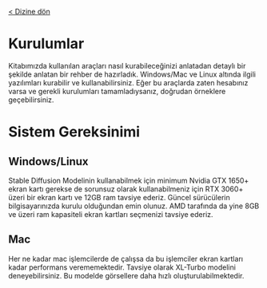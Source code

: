 <a href="/">< Dizine dön</a>
# Kurulumlar

Kitabımızda kullanılan araçları nasıl kurabileceğinizi anlatadan detaylı bir şekilde anlatan bir rehber de hazırladık. Windows/Mac ve Linux altında ilgili yazılımları kurabilir ve kullanabilirsiniz. Eğer bu araçlarda zaten hesabınız varsa ve gerekli kurulumları tamamladıysanız, doğrudan örneklere geçebilirsiniz.

# Sistem Gereksinimi
## Windows/Linux

Stable Diffusion Modelinin kullanabilmek için minimum Nvidia GTX 1650+ ekran kartı gerekse de sorunsuz olarak kullanabilmeniz için RTX 3060+ üzeri bir ekran kartı ve 12GB ram tavsiye ederiz. Güncel sürücülerin bilgisayarınızda kurulu olduğundan emin olunuz. AMD tarafında da yine 8GB ve üzeri ram kapasiteli ekran kartları seçmenizi tavsiye ederiz.

## Mac
Her ne kadar mac işlemcilerde de çalışsa da bu işlemciler ekran kartları kadar performans verememektedir. Tavsiye olarak XL-Turbo modelini deneyebilirsiniz. Bu modelde görsellere daha hızlı oluşturulabilmektedir.